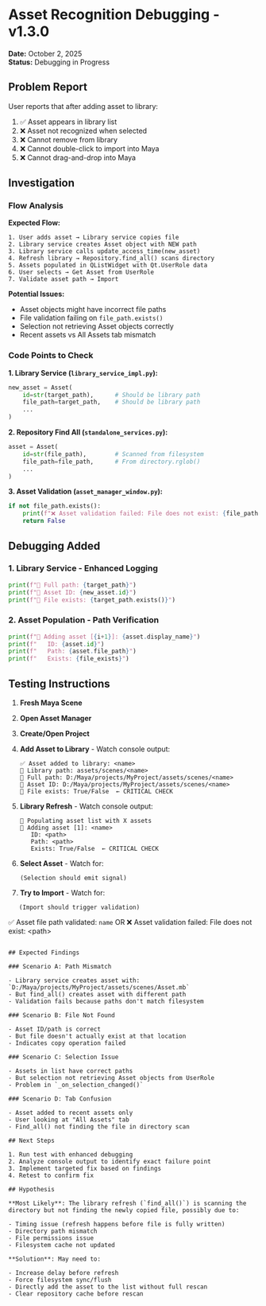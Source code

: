 # Asset Recognition Debugging - v1.3.0

**Date:** October 2, 2025  
**Status:** Debugging in Progress

## Problem Report

User reports that after adding asset to library:

1. ✅ Asset appears in library list
2. ❌ Asset not recognized when selected
3. ❌ Cannot remove from library
4. ❌ Cannot double-click to import into Maya
5. ❌ Cannot drag-and-drop into Maya

## Investigation

### Flow Analysis

**Expected Flow:**

```text
1. User adds asset → Library service copies file
2. Library service creates Asset object with NEW path
3. Library service calls update_access_time(new_asset)
4. Refresh library → Repository.find_all() scans directory
5. Assets populated in QListWidget with Qt.UserRole data
6. User selects → Get Asset from UserRole
7. Validate asset path → Import
```

**Potential Issues:**

- Asset objects might have incorrect file paths
- File validation failing on `file_path.exists()`
- Selection not retrieving Asset objects correctly
- Recent assets vs All Assets tab mismatch

### Code Points to Check

**1. Library Service (`library_service_impl.py`):**

```python
new_asset = Asset(
    id=str(target_path),      # Should be library path
    file_path=target_path,    # Should be library path
    ...
)
```

**2. Repository Find All (`standalone_services.py`):**

```python
asset = Asset(
    id=str(file_path),        # Scanned from filesystem
    file_path=file_path,      # From directory.rglob()
    ...
)
```

**3. Asset Validation (`asset_manager_window.py`):**

```python
if not file_path.exists():
    print(f"❌ Asset validation failed: File does not exist: {file_path}")
    return False
```

## Debugging Added

### 1. Library Service - Enhanced Logging

```python
print(f"📌 Full path: {target_path}")
print(f"📌 Asset ID: {new_asset.id}")
print(f"📌 File exists: {target_path.exists()}")
```

### 2. Asset Population - Path Verification

```python
print(f"🔄 Adding asset [{i+1}]: {asset.display_name}")
print(f"   ID: {asset.id}")
print(f"   Path: {asset.file_path}")
print(f"   Exists: {file_exists}")
```

## Testing Instructions

1. **Fresh Maya Scene**
2. **Open Asset Manager**
3. **Create/Open Project**
4. **Add Asset to Library** - Watch console output:

   ```text
   ✅ Asset added to library: <name>
   📌 Library path: assets/scenes/<name>
   📌 Full path: D:/Maya/projects/MyProject/assets/scenes/<name>
   📌 Asset ID: D:/Maya/projects/MyProject/assets/scenes/<name>
   📌 File exists: True/False  ← CRITICAL CHECK
   ```

5. **Library Refresh** - Watch console output:

   ```text
   🔄 Populating asset list with X assets
   🔄 Adding asset [1]: <name>
      ID: <path>
      Path: <path>
      Exists: True/False  ← CRITICAL CHECK
   ```

6. **Select Asset** - Watch for:

   ```text
   (Selection should emit signal)
   ```

7. **Try to Import** - Watch for:

```text
   (Import should trigger validation)
   ```

   ✅ Asset file path validated: `name`
   OR
   ❌ Asset validation failed: File does not exist: &lt;path&gt;

   ```text

## Expected Findings

### Scenario A: Path Mismatch

- Library service creates asset with: `D:/Maya/projects/MyProject/assets/scenes/Asset.mb`
- But find_all() creates asset with different path
- Validation fails because paths don't match filesystem

### Scenario B: File Not Found

- Asset ID/path is correct
- But file doesn't actually exist at that location
- Indicates copy operation failed

### Scenario C: Selection Issue

- Assets in list have correct paths
- But selection not retrieving Asset objects from UserRole
- Problem in `_on_selection_changed()`

### Scenario D: Tab Confusion

- Asset added to recent assets only
- User looking at "All Assets" tab
- Find_all() not finding the file in directory scan

## Next Steps

1. Run test with enhanced debugging
2. Analyze console output to identify exact failure point
3. Implement targeted fix based on findings
4. Retest to confirm fix

## Hypothesis

**Most Likely**: The library refresh (`find_all()`) is scanning the directory but not finding the newly copied file, possibly due to:

- Timing issue (refresh happens before file is fully written)
- Directory path mismatch
- File permissions issue
- Filesystem cache not updated

**Solution**: May need to:

- Increase delay before refresh
- Force filesystem sync/flush
- Directly add the asset to the list without full rescan
- Clear repository cache before rescan

